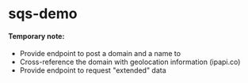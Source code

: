 # sqs-demo

#### Temporary note:
- Provide endpoint to post a domain and a name to
- Cross-reference the domain with geolocation information (ipapi.co)
- Provide endpoint to request "extended" data
